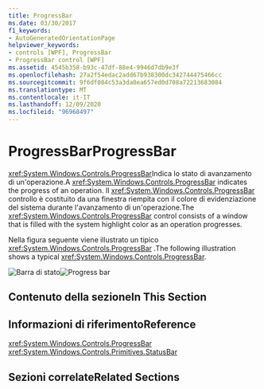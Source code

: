 ```yaml
---
title: ProgressBar
ms.date: 03/30/2017
f1_keywords:
- AutoGeneratedOrientationPage
helpviewer_keywords:
- controls [WPF], ProgressBar
- ProgressBar control [WPF]
ms.assetid: 4545b358-b93c-47df-88e4-9946d7db9e3f
ms.openlocfilehash: 27a2f54edac2add67b938300dc342744475466cc
ms.sourcegitcommit: 9f6df084c53a3da0ea657ed0d708a72213683084
ms.translationtype: MT
ms.contentlocale: it-IT
ms.lasthandoff: 12/09/2020
ms.locfileid: "96968497"
---
```

# <a name="progressbar"></a><span data-ttu-id="a4f05-102">ProgressBar</span><span class="sxs-lookup"><span data-stu-id="a4f05-102">ProgressBar</span></span>
<span data-ttu-id="a4f05-103"><xref:System.Windows.Controls.ProgressBar>Indica lo stato di avanzamento di un'operazione.</span><span class="sxs-lookup"><span data-stu-id="a4f05-103">A <xref:System.Windows.Controls.ProgressBar> indicates the progress of an operation.</span></span> <span data-ttu-id="a4f05-104">Il <xref:System.Windows.Controls.ProgressBar> controllo è costituito da una finestra riempita con il colore di evidenziazione del sistema durante l'avanzamento di un'operazione.</span><span class="sxs-lookup"><span data-stu-id="a4f05-104">The <xref:System.Windows.Controls.ProgressBar> control consists of a window that is filled with the system highlight color as an operation progresses.</span></span>  
  
 <span data-ttu-id="a4f05-105">Nella figura seguente viene illustrato un tipico <xref:System.Windows.Controls.ProgressBar> .</span><span class="sxs-lookup"><span data-stu-id="a4f05-105">The following illustration shows a typical <xref:System.Windows.Controls.ProgressBar>.</span></span>  
  
 <span data-ttu-id="a4f05-106">![Barra di stato](./media/ss-ctl-progressbar.GIF "SS_CTL_progressbar")</span><span class="sxs-lookup"><span data-stu-id="a4f05-106">![Progress bar](./media/ss-ctl-progressbar.GIF "SS_CTL_progressbar")</span></span>  
  
## <a name="in-this-section"></a><span data-ttu-id="a4f05-107">Contenuto della sezione</span><span class="sxs-lookup"><span data-stu-id="a4f05-107">In This Section</span></span>  
  
## <a name="reference"></a><span data-ttu-id="a4f05-108">Informazioni di riferimento</span><span class="sxs-lookup"><span data-stu-id="a4f05-108">Reference</span></span>  
 <xref:System.Windows.Controls.ProgressBar>  
  <xref:System.Windows.Controls.Primitives.StatusBar>  
  
## <a name="related-sections"></a><span data-ttu-id="a4f05-109">Sezioni correlate</span><span class="sxs-lookup"><span data-stu-id="a4f05-109">Related Sections</span></span>
